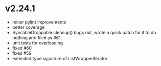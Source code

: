 # v2.24.1

* minor pylint improvements
* better coverage
* SyncableDroppable.cleanup() bugs out, wrote a quick patch for it to do nothing and filed as #61.
* unit tests for overloading
* fixed #60
* fixed #59
* extended type signature of ListWrapperIterator

